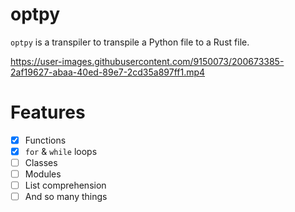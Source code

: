 # optpy
`optpy` is a transpiler to transpile a Python file to a Rust file.

https://user-images.githubusercontent.com/9150073/200673385-2af19627-abaa-40ed-89e7-2cd35a897ff1.mp4

# Features
- [x] Functions
- [x] `for` & `while` loops
- [ ] Classes
- [ ] Modules
- [ ] List comprehension
- [ ] And so many things

